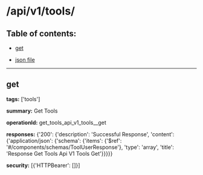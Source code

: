 # /api/v1/tools/

## Table of contents:
- [get](#get)

- [json file](./_api_v1_tools_.json)

---
<a name="get"></a>
## get

**tags:** ['tools']

**summary:** Get Tools

**operationId:** get_tools_api_v1_tools__get

**responses:** {'200': {'description': 'Successful Response', 'content': {'application/json': {'schema': {'items': {'$ref': '#/components/schemas/ToolUserResponse'}, 'type': 'array', 'title': 'Response Get Tools Api V1 Tools  Get'}}}}}

**security:** [{'HTTPBearer': []}]

